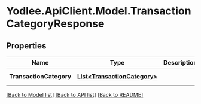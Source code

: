 # Yodlee.ApiClient.Model.TransactionCategoryResponse

## Properties

Name | Type | Description | Notes
------------ | ------------- | ------------- | -------------
**TransactionCategory** | [**List&lt;TransactionCategory&gt;**](TransactionCategory.md) |  | [optional] [readonly] 

[[Back to Model list]](../README.md#documentation-for-models) [[Back to API list]](../README.md#documentation-for-api-endpoints) [[Back to README]](../README.md)

